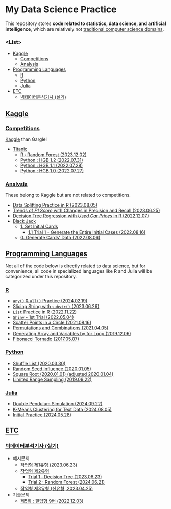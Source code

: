 # My Data Science Practice

  This repository stores **code related to statistics, data science, and artificial intelligence**, which are relatively not [traditional computer science domains](https://github.com/kimpro82/MyPractice).


### \<List>

- [Kaggle](#kaggle)
  - [Competitions](#competitions)
  - [Analysis](#analysis)
- [Programming Languages](#programming-languages)
  - [R](#r)
  - [Python](#python)
  - [Julia](#julia)
- [ETC](#etc)
  - [빅데이터분석기사 (실기)](#빅데이터분석기사-실기)


## [Kaggle](#list)

### [Competitions](#list)

  [Kaggle](https://www.kaggle.com/kangrokkim) than Gargle!

  - [Titanic](/Kaggle/Competitions/Titanic/)
    - [R : Random Forest (2023.12.02)](/Kaggle/Competitions/Titanic/README.md#r--random-forest-20231202)
    - [Python : HGB 1.2 (2022.07.31)](/Kaggle/Competitions/Titanic/README.md#python--hgb-12-20220731)
    - [Python : HGB 1.1 (2022.07.28)](/Kaggle/Competitions/Titanic/README.md#python--hgb-11-20220728)
    - [Python : HGB 1.0 (2022.07.27)](/Kaggle/Competitions/Titanic/README.md#python--hgb-10-20220727)

### [Analysis](#list)

  These belong to Kaggle but are not related to competitions.

  - [Data Splitting Practice in R (2023.08.05)](/Kaggle/Analysis/DataSplitting/)
  - [Trends of *F1 Score* with Changes in Precision and Recall (2023.06.25)](/Kaggle/Analysis/F1Score/)
  - [Decision Tree Regression with *Used Car Prices* in R (2022.12.07)](/Kaggle/Analysis/CarPrice/)
  - [Black Jack](/Kaggle/Analysis/BlackJack/)
    - [1. Set Initial Cards](/Kaggle/Analysis/BlackJack/README.md#1-set-initial-cards)
      - [1.1 Trial 1 - Generate the Entire Initial Cases (2022.08.16)](/Kaggle/Analysis/BlackJack/README.md#11-trial-1---generate-the-entire-initial-cases-20220816)
    - [0. Generate Cards' Data (2022.08.06)](/Kaggle/Analysis/BlackJack/README.md#0-generate-cards-data-20220806)


## [Programming Languages](#list)

  Not all of the code below is directly related to data science, but for convenience, all code in specialized languages like R and Julia will be categorized under this repository.

### [R](#list)

  - [`any()` & `all()` Practice (2024.02.19)](/R/README.md#any--all-practice-20240219)
  - [Slicing String with `substr()` (2023.06.26)](/R/README.md#slicing-string-with-substr-20230626)
  - [`List` Practice in R (2022.11.22)](/R/README.md#list-in-r-20221122)
  - [`Shiny` - 1st Trial (2022.05.04)](/R/README.md#shiny---1st-trial-20220504)
  - [Scatter Points in a Circle (2021.08.16)](/R/README.md#scatter-points-in-a-circle-20210816)
  - [Permutations and Combinations (2021.04.05)](/R/README.md#permutations-and-combinations-20210405)
  - [Generating Array and Variables by for Loop (2019.12.06)](/R/README.md#generating-array-and-variables-by-for-loop-20191206)
  - [Fibonacci Tornado (2017.05.07)](/R/README.md#fibonacci-tornado-20170507)

### [Python](#list)

  - [Shuffle List (2020.03.30)](/Python/README.md#shuffle-list-20200330)
  - [Random Seed Influence (2020.01.05)](/Python/README.md#random-seed-influence-20200105)
  - [Square Root (2020.01.01) (adjusted 2020.01.04)](/Python/README.md#square-root-20200101)
  - [Limited Range Sampling (2019.09.22)](/Python/README.md#limited-range-sampling-20190922)

### [Julia](#list)

  - [Double Pendulum Simulation (2024.09.22)](/Julia/README.md#double-pendulum-simulation-20240922)
  - [K-Means Clustering for Text Data (2024.08.05)](/Julia/README.md#k-means-clustering-for-text-data-20240805)
  - [Initial Practice (2024.05.28)](/Julia/README.md#initial-practice-20240528)


## [ETC](#list)

### [빅데이터분석기사 (실기)](#list)

- 예시문제
  - [작업형 제1유형 (2023.06.23)](/BAE/README.md#작업형-제1유형-20230623)
  - [작업형 제2유형](/BAE/README.md##작업형-제2유형)
    - [Trial 1 : Decision Tree (2023.06.23)](/BAE/README.md#trial-1--decision-tree-20230623)
    - [Trial 2 : Random Forest (2024.06.21)](/BAE/README.md#trial-2--random-forest-20240621)
  - [작업형 제3유형 (신유형, 2023.04.25)](/BAE/README.md#작업형-제3유형-신유형-20230425)
- 기출문제
  - [제5회 : 필답형 9번 (2022.12.03)](/BAE/README.md#제5회--필답형-9번-20221203)
